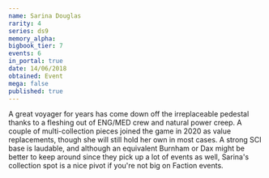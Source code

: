 ```yaml
---
name: Sarina Douglas
rarity: 4
series: ds9
memory_alpha:
bigbook_tier: 7
events: 6
in_portal: true
date: 14/06/2018
obtained: Event
mega: false
published: true
---
```


A great voyager for years has come down off the irreplaceable pedestal thanks to a fleshing out of ENG/MED crew and natural power creep. A couple of multi-collection pieces joined the game in 2020 as value replacements, though she will still hold her own in most cases. A strong SCI base is laudable, and although an equivalent Burnham or Dax might be better to keep around since they pick up a lot of events as well, Sarina's collection spot is a nice pivot if you're not big on Faction events.
